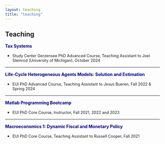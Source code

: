```yaml
---
layout: teaching
title: "teaching"
---
```


## Teaching <br>

<span style="color:Navy"> **Tax Systems** </span>
   - <span style="font-size: 0.9em;"> Study Center Gerzensee PhD Advanced Course, Teaching Assistant to Joel Slemrod (University of Michigan), October 2024 </span>
   
   
---

<span style="color:Navy"> **Life-Cycle Heterogeneous Agents Models: Solution and Estimation** </span>
   - <span style="font-size: 0.9em;"> EUI PhD Advanced Course, Teaching Assistant to Jesus Bueren, Fall 2022 & Spring 2024 </span>
   
   
---
   
<span style="color:Navy"> **Matlab Programming Bootcamp** </span>
   - <span style="font-size: 0.9em;"> EUI PhD Core Course, Instructor, Fall 2021, 2022 and 2023  </span>
   
   
---

<span style="color:Navy"> **Macroeconomics 1: Dynamic Fiscal and Monetary Policy** </span>
   - <span style="font-size: 0.9em;"> EUI PhD Core Course, Teaching Assistant to Russell Cooper, Fall 2021 </span>
